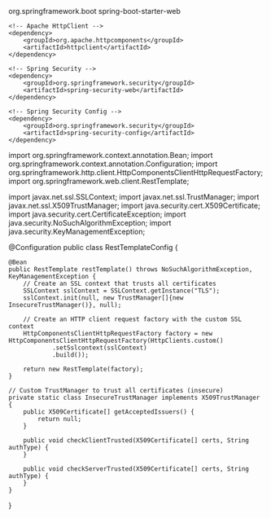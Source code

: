 <dependencies>
    <!-- Spring Web -->
    <dependency>
        <groupId>org.springframework.boot</groupId>
        <artifactId>spring-boot-starter-web</artifactId>
    </dependency>

    <!-- Apache HttpClient -->
    <dependency>
        <groupId>org.apache.httpcomponents</groupId>
        <artifactId>httpclient</artifactId>
    </dependency>

    <!-- Spring Security -->
    <dependency>
        <groupId>org.springframework.security</groupId>
        <artifactId>spring-security-web</artifactId>
    </dependency>

    <!-- Spring Security Config -->
    <dependency>
        <groupId>org.springframework.security</groupId>
        <artifactId>spring-security-config</artifactId>
    </dependency>
</dependencies>




import org.springframework.context.annotation.Bean;
import org.springframework.context.annotation.Configuration;
import org.springframework.http.client.HttpComponentsClientHttpRequestFactory;
import org.springframework.web.client.RestTemplate;

import javax.net.ssl.SSLContext;
import javax.net.ssl.TrustManager;
import javax.net.ssl.X509TrustManager;
import java.security.cert.X509Certificate;
import java.security.cert.CertificateException;
import java.security.NoSuchAlgorithmException;
import java.security.KeyManagementException;

@Configuration
public class RestTemplateConfig {

    @Bean
    public RestTemplate restTemplate() throws NoSuchAlgorithmException, KeyManagementException {
        // Create an SSL context that trusts all certificates
        SSLContext sslContext = SSLContext.getInstance("TLS");
        sslContext.init(null, new TrustManager[]{new InsecureTrustManager()}, null);

        // Create an HTTP client request factory with the custom SSL context
        HttpComponentsClientHttpRequestFactory factory = new HttpComponentsClientHttpRequestFactory(HttpClients.custom()
                .setSslcontext(sslContext)
                .build());

        return new RestTemplate(factory);
    }

    // Custom TrustManager to trust all certificates (insecure)
    private static class InsecureTrustManager implements X509TrustManager {
        public X509Certificate[] getAcceptedIssuers() {
            return null;
        }

        public void checkClientTrusted(X509Certificate[] certs, String authType) {
        }

        public void checkServerTrusted(X509Certificate[] certs, String authType) {
        }
    }
}



